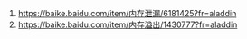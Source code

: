 1. https://baike.baidu.com/item/内存泄漏/6181425?fr=aladdin
2. https://baike.baidu.com/item/内存溢出/1430777?fr=aladdin
